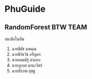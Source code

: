 # PhuGuide

## RandomForest BTW TEAM
สมาชิกในทีม
1. นายธีธัช นพคุณ
2. นายธีร์ธวัช อรัญดร
3. นายนพณัฐ คำแหง
4. นายภูเบศ มานะจิตร์
5. นายสิรภพ สุขชู
